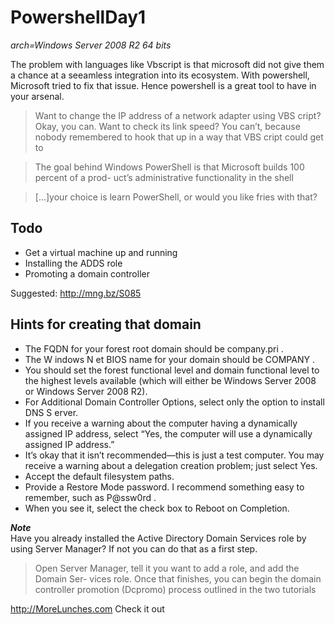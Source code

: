 # PowershellDay1 
*arch=Windows Server 2008 R2 64 bits*  

The problem with languages like Vbscript is that microsoft did not give them a chance at a seeamless integration into its ecosystem. With powershell, Microsoft tried to fix that issue. Hence powershell is a great tool to have in your arsenal.

>Want to change the IP address of a network adapter using
VBS cript? Okay, you can. Want to check its link speed? You can’t, because nobody
remembered to hook that up in a way that VBS cript could get to



>The goal behind Windows PowerShell is that Microsoft builds 100 percent of a prod-
uct’s administrative functionality in the shell


>[...]your choice is learn PowerShell, or would you
like fries with that?


## Todo
* Get a virtual machine up and running
* Installing the ADDS role
* Promoting a domain controller

Suggested:
<http://mng.bz/S085>

## Hints for creating that domain


* The FQDN for your forest root domain should be company.pri .
* The W indows N et BIOS name for your domain should be COMPANY .
* You should set the forest functional level and domain functional level to the highest levels available (which will either be Windows Server 2008 or Windows Server 2008 R2).
* For Additional Domain Controller Options, select only the option to install DNS S erver.
* If you receive a warning about the computer having a dynamically assigned IP address, select “Yes, the computer will use a dynamically assigned IP address.”
* It’s okay that it isn’t recommended—this is just a test computer.
You may receive a warning about a delegation creation problem; just select Yes.
* Accept the default filesystem paths.
* Provide a Restore Mode password. I recommend something easy to remember, such as P@ssw0rd .
* When you see it, select the check box to Reboot on Completion.

***Note***   
Have you already installed the Active Directory Domain Services role by using Server Manager? If not you can do that as a first step.

> Open Server Manager, tell it you want to add a role, and add the Domain Ser-
vices role. Once that finishes, you can begin the domain controller promotion
(Dcpromo) process outlined in the two tutorials

<http://MoreLunches.com> Check it out

